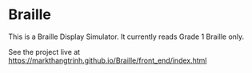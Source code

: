 # Braille
This is a Braille Display Simulator.  It currently reads Grade 1 Braille only.

See the project live at https://markthangtrinh.github.io/Braille/front_end/index.html
